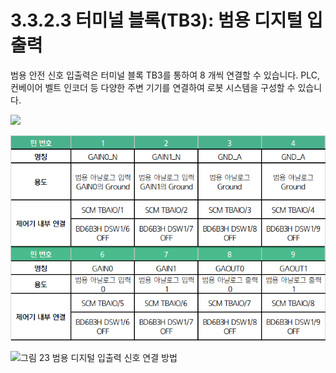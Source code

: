 # 3.3.2.3 터미널 블록(TB3): 범용 디지털 입출력

범용 안전 신호 입출력은 터미널 블록 TB3를 통하여 8 개씩 연결할 수 있습니다. PLC, 컨베이어 벨트 인코더 등 다양한 주변 기기를 연결하여 로봇 시스템을 구성할 수 있습니다.

![](../../../_assets/tb3\_1.png)

![](<../../../_assets/image_34.png>)

![그림 23 범용 디지털 입출력 신호 연결 방법](../../../_assets/tb3\_2.png)
